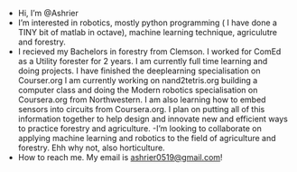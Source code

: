 - Hi, I’m @Ashrier
- I’m interested in robotics, mostly python programming ( I have done a TINY bit of matlab in octave), machine learning technique, agriculutre and forestry.
- I recieved my Bachelors in forestry from Clemson. I worked for ComEd as a Utility forester for 2 years. I am currently full time learning and doing projects.
I have finished the deeplearning specialisation on Courser.org I am currently working on nand2tetris.org building a computer class and doing the Modern robotics specialisation on
Coursera.org from Northwestern. I am also learning how to embed sensors into circuits from Coursera.org. I plan on putting all of this information together to help design and innovate
new and efficient ways to practice forestry and agriculture.
-I’m looking to collaborate on applying machine learning and robotics to the field of agriculture and forestry. Ehh why not, also horticulture.
- How to reach me. My email is ashrier0519@gmail.com!

<!---
Ashrier/Ashrier is a ✨ special ✨ repository because its `README.md` (this file) appears on your GitHub profile.
You can click the Preview link to take a look at your changes.
--->
